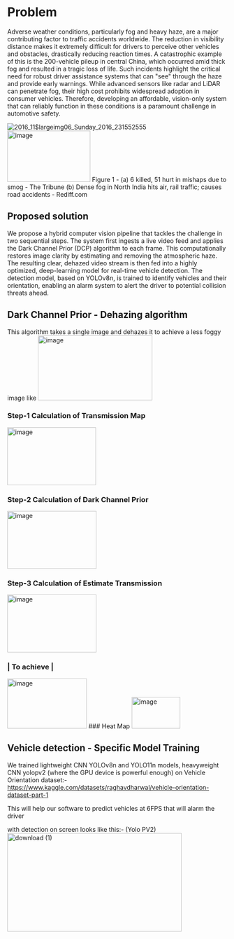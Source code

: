 # Problem 
Adverse weather conditions, particularly fog and heavy haze, are a major contributing factor to traffic
accidents worldwide. The reduction in visibility distance makes it extremely difficult for drivers to
perceive other vehicles and obstacles, drastically reducing reaction times. A catastrophic example of
this is the 200-vehicle pileup in central China, which occurred amid thick fog and resulted in a tragic
loss of life. Such incidents highlight the critical need for robust driver assistance systems that can "see"
through the haze and provide early warnings. While advanced sensors like radar and LiDAR can
penetrate fog, their high cost prohibits widespread adoption in consumer vehicles. Therefore,
developing an affordable, vision-only system that can reliably function in these conditions is a
paramount challenge in automotive safety.

![2016_11$largeimg06_Sunday_2016_231552555](https://github.com/user-attachments/assets/4c6c348c-1a15-4666-bab3-e4391924bdc9)
<img width="190" height="117" alt="image" src="https://github.com/user-attachments/assets/4b4be299-2cc4-474f-be53-7f4216a25f17" />
Figure 1 - (a) 6 killed, 51 hurt in mishaps due to smog - The Tribune
(b) Dense fog in North India hits air, rail traffic; causes road accidents - Rediff.com

## Proposed solution
We propose a hybrid computer vision pipeline that tackles the challenge in two sequential steps. The
system first ingests a live video feed and applies the Dark Channel Prior (DCP) algorithm to each
frame. This computationally restores image clarity by estimating and removing the atmospheric haze.
The resulting clear, dehazed video stream is then fed into a highly optimized, deep-learning model for
real-time vehicle detection. The detection model, based on YOLOv8n, is trained to identify vehicles
and their orientation, enabling an alarm system to alert the driver to potential collision threats ahead.

## Dark Channel Prior - Dehazing algorithm 
This algorithm takes a single image and dehazes it to achieve a less foggy image
like
<img width="262" height="148" alt="image" src="https://github.com/user-attachments/assets/b2d8b847-f553-4328-97b0-6b3c1730106f" />

### Step-1 Calculation of Transmission Map
<img width="203" height="132" alt="image" src="https://github.com/user-attachments/assets/1795c88f-156a-4fdf-8150-b4b45324c70c" />

### Step-2 Calculation of Dark Channel Prior  
<img width="204" height="132" alt="image" src="https://github.com/user-attachments/assets/2c727a4b-3405-47ad-bc07-d6ac1e4fac86" />
     
### Step-3 Calculation of Estimate Transmission    
<img width="204" height="132" alt="image" src="https://github.com/user-attachments/assets/b204dfda-8e07-4a24-94c6-e0d0a13d3805" />

### | To achieve |
<img width="182" height="114" alt="image" src="https://github.com/user-attachments/assets/82015ebd-8b00-4f40-a5c7-fb76c668cb6d" />
### Heat Map
<img width="111" height="72" alt="image" src="https://github.com/user-attachments/assets/d85bda41-40a0-4c7e-ac33-b44935a9b283" />


## Vehicle detection - Specific Model Training
We trained lightweight CNN YOLOv8n and YOLO11n models, heavyweight CNN yolopv2 (where the GPU device is powerful enough) on 
Vehicle Orientation dataset:- 
https://www.kaggle.com/datasets/raghavdharwal/vehicle-orientation-dataset-part-1

This will help our software to predict vehicles at 6FPS that will alarm the driver

with detection on screen looks like this:- (Yolo PV2)
<img width="399" height="225" alt="download (1)" src="https://github.com/user-attachments/assets/787d7c35-cba5-49e4-a8ba-e29533efec82" />








